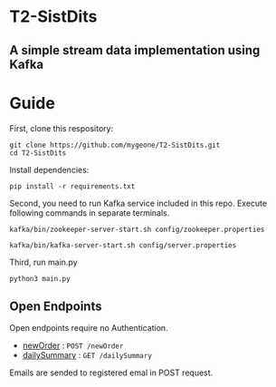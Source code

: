 # T2-SistDits
## A simple stream data implementation using Kafka 

# Guide
First, clone this respository:
```
git clone https://github.com/mygeone/T2-SistDits.git
cd T2-SistDits
```
Install dependencies:
```
pip install -r requirements.txt
```
Second, you need to run Kafka service included in this repo.
Execute following commands in separate terminals.
```
kafka/bin/zookeeper-server-start.sh config/zookeeper.properties
```
```
kafka/bin/kafka-server-start.sh config/server.properties
```
 Third, run main.py
 ```
 python3 main.py
 ```
 ## Open Endpoints

Open endpoints require no Authentication.

* [newOrder](newOrder.md) : `POST /newOrder`
* [dailySummary](dailySummary.md) : `GET /dailySummary`

Emails are sended to registered emal in POST request.

